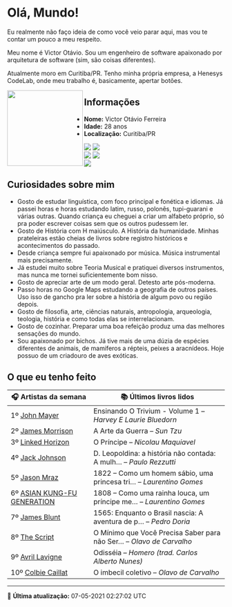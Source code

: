 # Olá, Mundo!

Eu realmente não faço ideia de como você veio parar aqui, mas vou te contar um pouco a meu respeito.

Meu nome é Victor Otávio. Sou um engenheiro de software apaixonado por arquitetura de software (sim, são coisas diferentes).

Atualmente moro em Curitiba/PR. Tenho minha própria empresa, a Henesys CodeLab, onde meu trabalho é, basicamente, apertar botões.

<img align="left" src="https://github.com/vctrtvfrrr/vctrtvfrrr/raw/master/octocat.png" alt="" width="175" />

## Informações

- **Nome:** Victor Otávio Ferreira
- **Idade:** 28 anos
- **Localização:** Curitiba/PR

[![](https://img.shields.io/badge/LinkedIn-victorotavio-blue)](https://www.linkedin.com/in/victorotavio/) [![](https://img.shields.io/badge/Twitter-@vctrtvfrrr-blue)](https://twitter.com/vctrtvfrrr)  
[![](https://img.shields.io/badge/GitHub-vctrtvfrrr-24292e)](https://github.com/vctrtvfrrr) [![](https://img.shields.io/badge/GitLab-vctrtvfrrr-ec5d16)](https://gitlab.com/vctrtvfrrr)  
[![](https://img.shields.io/badge/Email-victor@otavioferreira.com.br-red)](mailto:victor@otavioferreira.com.br)  

## Curiosidades sobre mim

-   Gosto de estudar linguística, com foco principal e fonética e idiomas. Já passei horas e horas estudando latim, russo, polonês, tupi-guarani e várias outras. Quando criança eu cheguei a criar um alfabeto próprio, só pra poder escrever coisas sem que os outros pudessem ler.
-   Gosto de História com H maiúsculo. A História da humanidade. Minhas prateleiras estão cheias de livros sobre registro históricos e acontecimentos do passado.
-   Desde criança sempre fui apaixonado por música. Música instrumental mais precisamente.
-   Já estudei muito sobre Teoria Musical e pratiquei diversos instrumentos, mas nunca me tornei suficientemente bom nisso.
-   Gosto de apreciar arte de um modo geral. Detesto arte pós-moderna.
-   Passo horas no Google Maps estudando a geografia de outros países. Uso isso de gancho pra ler sobre a história de algum povo ou região depois.
-   Gosto de filosofia, arte, ciências naturais, antropologia, arqueologia, teologia, história e como todas elas se interrelacionam.
-   Gosto de cozinhar. Preparar uma boa refeição produz uma das melhores sensações do mundo.
-   Sou apaixonado por bichos. Já tive mais de uma dúzia de espécies diferentes de animais, de mamiferos a répteis, peixes a aracnídeos. Hoje possuo de um criadouro de aves exóticas.


## O que eu tenho feito

|                               🎧 Artistas da semana                               |                      📚 Últimos livros lidos                      |
|-----------------------------------------------------------------------------------|-------------------------------------------------------------------|
| 1º [John Mayer](https://www.last.fm/music/John+Mayer)                             | Ensinando O Trivium - Volume 1	–	_Harvey E Laurie Bluedorn_         |
| 2º [James Morrison](https://www.last.fm/music/James+Morrison)                     | A Arte da Guerra	–	_Sun Tzu_                                        |
| 3º [Linked Horizon](https://www.last.fm/music/Linked+Horizon)                     | O Príncipe	–	_Nicolau Maquiavel_                                    |
| 4º [Jack Johnson](https://www.last.fm/music/Jack+Johnson)                         | D. Leopoldina: a história não contada: A mulh…	–	_Paulo Rezzutti_   |
| 5º [Jason Mraz](https://www.last.fm/music/Jason+Mraz)                             | 1822 – Como um homem sábio, uma princesa tri…	–	_Laurentino Gomes_  |
| 6º [ASIAN KUNG-FU GENERATION](https://www.last.fm/music/ASIAN+KUNG-FU+GENERATION) | 1808 – Como uma rainha louca, um príncipe me…	–	_Laurentino Gomes_  |
| 7º [James Blunt](https://www.last.fm/music/James+Blunt)                           | 1565: Enquanto o Brasil nascia: A aventura de p…	–	_Pedro Doria_    |
| 8º [The Script](https://www.last.fm/music/The+Script)                             | O Mínimo que Você Precisa Saber para não Ser…	–	_Olavo de Carvalho_ |
| 9º [Avril Lavigne](https://www.last.fm/music/Avril+Lavigne)                       | Odisséia	–	_Homero (trad. Carlos Alberto Nunes)_                    |
| 10º [Colbie Caillat](https://www.last.fm/music/Colbie+Caillat)                    | O imbecil coletivo	–	_Olavo de Carvalho_                            |


---

🚀 **Última atualização:** 07-05-2021 02:27:02 UTC